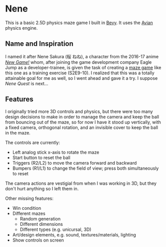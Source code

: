 # Nene

This is a basic 2.5D physics maze game I built in
[Bevy](https://bevyengine.org/).
It uses the
[Avian](https://github.com/Jondolf/avian)
physics engine.

## Name and Inspiration

I named it after Nene Sakura (桜 ねね), a character from the 2016-17 anime
[*New Game!*](https://en.wikipedia.org/wiki/New_Game!) whom,
after joining the game development company Eagle Jump as a developer-trainee,
is given the task of creating a
[maze game](https://en.wikipedia.org/wiki/Ball-in-a-maze_puzzle)
like this one as a training exercise (S2E9-10).
I realized that this was a totally attainable goal for me as well,
so I went ahead and gave it a try. I suppose *Nene Quest* is next...

## Features

I originally tried more 3D controls and physics, but there were too many design decisions to make
in order to manage the camera and keep the ball from bouncing out of the maze,
so for now I have it stood up vertically, with a fixed camera, orthogonal rotation,
and an invisible cover to keep the ball in the maze.

The controls are currently:
* Left analog stick x-axis to rotate the maze
* Start button to reset the ball
* Triggers (R2/L2) to move the camera forward and backward
* Bumpers (R1/L1) to change the field of view; press both simultaneously to reset

The camera actions are vestigial from when I was working in 3D,
but they don't hurt anything so I left them in.

Other missing features:
* Win condition
* Different mazes
  * Random generation
  * Different dimensions
  * Different types (e.g. unicursal, 3D)
* Art/design elements, e.g. sound, textures/materials, lighting
* Show controls on screen
